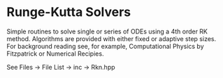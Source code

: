 

Runge-Kutta Solvers
===================

Simple routines to solve single or series of ODEs using a 4th order RK method.  Algorithms are provided with either fixed or adaptive step sizes.  For background reading see, for example, Computational Physics by Fitzpatrick or Numerical Recipies.

See Files -> File List -> inc -> Rkn.hpp


